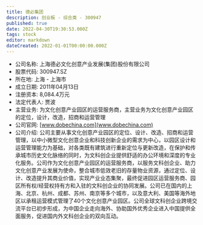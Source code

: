 ```yaml
---
title: 德必集团
description: 创业板 - 综合类 - 300947
published: true
date: 2022-04-30T19:30:53.000Z
tags: stock
editor: markdown
dateCreated: 2022-01-01T00:00:00.000Z
---
```


- 公司名称: 上海德必文化创意产业发展(集团)股份有限公司
- 股票代码: 300947.SZ
- 所在地: 上海 - 上海市
- 成立日期: 2011年04月13日
- 注册资本: 8,084.4万元
- 法定代表人: 贾波
- 主营业务: 为文化创意产业园区的运营服务商，主营业务为文化创意产业园区的定位，设计，改造，招商和运营管理
- 公司官网: [www.dobechina.com](www.dobechina.com)
- 公司介绍: 公司主要从事文化创意产业园区的定位、设计、改造、招商和运营管理，以中小微型文化创意企业和科技创新企业的需求为中心，以园区设计和运营管理能力为基础，对各类既有建筑进行重新定位与更新改造，在保护和传承城市历史文化脉络的同时，为文科创企业提供舒适的办公环境和深度的专业化服务。公司作为文化创意产业园区的运营服务商，以服务文科创企业、助力文化创意产业发展为使命，整合城市低效老旧的存量物业资源，通过定位、设计、改造提升其商业价值，实现产业业态集聚，最终促进园区运营服务商、园区所有权/经营权持有方和入驻的文科创企业的协同发展。公司已在国内的上海、北京、杭州、成都、苏州、南京等多个城市，以及意大利、美国等海外地区以承租运营模式管理了40个文化创意产业园区。公司全球文科创企业跨境交流平台已初步形成，为中国企业走向海外、协助国外优秀企业进入中国提供全面服务，促进国内外文科创企业的双向互动。


